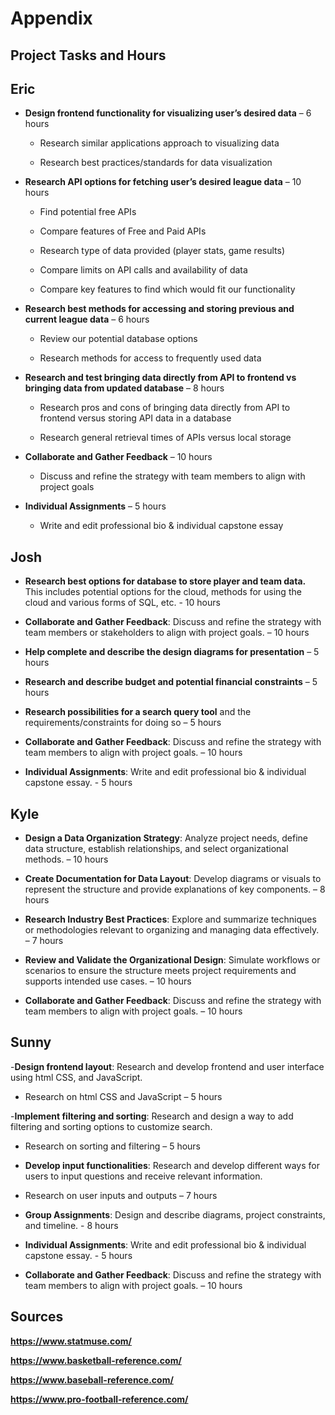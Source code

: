 # Appendix 
 

## Project Tasks and Hours
 
## Eric 

- **Design frontend functionality for visualizing user’s desired data** – 6 hours 

  - Research similar applications approach to visualizing data 

  - Research best practices/standards for data visualization 

- **Research API options for fetching user’s desired league data** – 10 hours 

  - Find potential free APIs 

  - Compare features of Free and Paid APIs 

  - Research type of data provided (player stats, game results) 

  - Compare limits on API calls and availability of data 

  - Compare key features to find which would fit our functionality 

- **Research best methods for accessing and storing previous and current league data** – 6 hours 

  - Review our potential database options 

  - Research methods for access to frequently used data 

- **Research and test bringing data directly from API to frontend vs bringing data from updated database** – 8 hours 

  - Research pros and cons of bringing data directly from API to frontend versus storing API data in a database 

  - Research general retrieval times of APIs versus local storage 

- **Collaborate and Gather Feedback** – 10 hours 

  - Discuss and refine the strategy with team members to align with project goals 

- **Individual Assignments** – 5 hours 

  - Write and edit professional bio & individual capstone essay 

 
## Josh 
- **Research best options for database to store player and team data.** This includes potential options for the cloud, methods for using the cloud and various forms of SQL, etc. - 10 hours 

- **Collaborate and Gather Feedback**: Discuss and refine the strategy with team members or stakeholders to align with project goals.  – 10 hours 
- **Help complete and describe the design diagrams for presentation** – 5 hours 

- **Research and describe budget and potential financial constraints** – 5 hours 

-  **Research possibilities for a search query tool** and the requirements/constraints for doing so – 5 hours 
- **Collaborate and Gather Feedback**: Discuss and refine the strategy with team members to align with project goals.  – 10 hours 

- **Individual Assignments**: Write and edit professional bio & individual capstone essay. - 5 hours 

 
## Kyle 

 
- **Design a Data Organization Strategy**: Analyze project needs, define data structure, establish relationships, and select organizational methods.  – 10 hours 

- **Create Documentation for Data Layout**: Develop diagrams or visuals to represent the structure and provide explanations of key components.  – 8 hours 

- **Research Industry Best Practices**: Explore and summarize techniques or methodologies relevant to organizing and managing data effectively. – 7 hours 

- **Review and Validate the Organizational Design**: Simulate workflows or scenarios to ensure the structure meets project requirements and supports intended use cases.  – 10 hours 

- **Collaborate and Gather Feedback**: Discuss and refine the strategy with team members to align with project goals.  – 10 hours 
 
## Sunny 

-**Design frontend layout**: Research and develop frontend and user interface using html CSS, and JavaScript. 
 - Research on html CSS and JavaScript – 5 hours 

-**Implement filtering and sorting**: Research and design a way to add filtering and sorting options to customize search.  
 - Research on sorting and filtering – 5 hours

- **Develop input functionalities**: Research and develop different ways for users to input questions and receive relevant information.  
 - Research on user inputs and outputs – 7 hours 

- **Group Assignments**: Design and describe diagrams, project constraints, and timeline. - 8 hours 

- **Individual Assignments**: Write and edit professional bio & individual capstone essay. - 5 hours 

- **Collaborate and Gather Feedback**: Discuss and refine the strategy with team members to align with project goals.  – 10 hours 

 

## Sources 

**https://www.statmuse.com/** 

**https://www.basketball-reference.com/** 

**https://www.baseball-reference.com/** 

**https://www.pro-football-reference.com/** 
